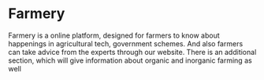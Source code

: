 # Farmery
Farmery is a online platform, designed for farmers to know about happenings in agricultural tech, government schemes. And also farmers can take advice from the experts through our website. There is an additional section, which will give information about organic and inorganic farming as well
